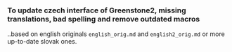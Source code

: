 ### To update czech interface of Greenstone2, missing translations, bad spelling and remove outdated macros

..based on english originals `english_orig.md` and `english2_orig.md` or more up-to-date slovak ones.
